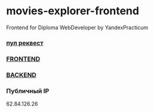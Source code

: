 # movies-explorer-frontend
Frontend for Diploma WebDeveloper by YandexPracticum

### [пул реквест](https://github.com/plushazavr/movies-explorer-frontend/pull/2) 

### [FRONTEND](https://diploma.kazantseva.nomoredomains.sbs)

### [BACKEND](https://api.diploma.kazantseva.nomoredomains.sbs)

### Публичный IP

62.84.126.26
